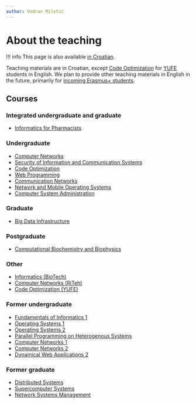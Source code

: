 ```yaml
---
author: Vedran Miletić
---
```


# About the teaching

!!! info
    This page is also available [in Croatian](../../hr/nastava/index.md).

Teaching materials are in Croatian, except [Code Optimization](courses/CO.md) for [YUFE](https://uniri.hr/en/yufe/yufe-young-universities-for-the-future-of-europe/) students in English. We plan to provide other teaching materials in English in the future, primarily for [incoming Erasmus+ students](https://uniri.hr/en/about-university/international-relations-and-erasmus/incoming-erasmus-students/).

## Courses

### Integrated undergraduate and graduate

- [Informatics for Pharmacists](../../hr/nastava/kolegiji/INF-Pharma.md)

### Undergraduate

- [Computer Networks](../../hr/nastava/kolegiji/RM.md)
- [Security of Information and Communication Systems](../../hr/nastava/kolegiji/SIKS.md)
- [Code Optimization](../../hr/nastava/kolegiji/OPK.md)
- [Web Programming](../../hr/nastava/kolegiji/PW.md)
- [Communication Networks](../../hr/nastava/kolegiji/KM.md)
- [Network and Mobile Operating Systems](../../hr/nastava/kolegiji/MMOS.md)
- [Computer System Administration](../../hr/nastava/kolegiji/URS.md)

### Graduate

- [Big Data Infrastructure](../../hr/nastava/kolegiji/IPVO.md)

### Postgraduate

- [Computational Biochemistry and Biophysics](../../hr/nastava/kolegiji/RBKBF.md)

### Other

- [Informatics (BioTech)](../../hr/nastava/kolegiji/INF-BioTech.md)
- [Computer Networks (RiTeh)](../../hr/nastava/kolegiji/RM-RiTeh.md)
- [Code Optimization (YUFE)](courses/CO.md)

### Former undergraduate

- [Fundamentals of Informatics 1](../../hr/nastava/kolegiji/OI1.md)
- [Operating Systems 1](../../hr/nastava/kolegiji/OS1.md)
- [Operating Systems 2](../../hr/nastava/kolegiji/OS2.md)
- [Parallel Programming on Heterogenous Systems](../../hr/nastava/kolegiji/PPHS.md)
- [Computer Networks 1](../../hr/nastava/kolegiji/RM1.md)
- [Computer Networks 2](../../hr/nastava/kolegiji/RM2.md)
- [Dynamical Web Applications 2](../../hr/nastava/kolegiji/DWA2.md)

### Former graduate

- [Distributed Systems](../../hr/nastava/kolegiji/DS.md)
- [Supercomputer Systems](../../hr/nastava/kolegiji/SRS.md)
- [Network Systems Management](../../hr/nastava/kolegiji/UMS.md)
